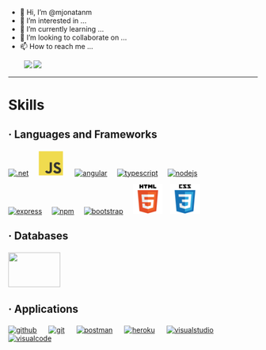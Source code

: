 - 👋 Hi, I’m @mjonatanm
- 👀 I’m interested in ...
- 🌱 I’m currently learning ...
- 💞️ I’m looking to collaborate on ...
- 📫 How to reach me ...

<!---
mjonatanm/mjonatanm is a ✨ special ✨ repository because its `README.md` (this file) appears on your GitHub profile.
You can click the Preview link to take a look at your changes.
--->

<div align="rigth" dir="auto">&nbsp;&nbsp;&nbsp;&nbsp;&nbsp;&nbsp;&nbsp;
  <a href="mailto:julietagallego92@gmail.com"><img src="https://camo.githubusercontent.com/fb6d3697ea1b63b88f1a5c69c00d63da09b38c6247447b3ccaf7b8eedb407821/68747470733a2f2f696d672e736869656c64732e696f2f62616467652f65e280916d61696c2d4431343833362e7376673f7374796c653d666f722d7468652d6261646765266c6f676f3d474d61696c266c6f676f436f6c6f723d7768697465" data-canonical-src="https://img.shields.io/badge/e‑mail-D14836.svg?style=for-the-badge&amp;logo=GMail&amp;logoColor=white" style="max-width: 100%;"></a>
  <a href="https://www.linkedin.com/in/julieta-gallego/" rel="nofollow"><img src="https://camo.githubusercontent.com/bb14dfae5e125184ee97e55a8e8e227d72ac96bb53791a835ead9e0bfdf0b9df/68747470733a2f2f696d672e736869656c64732e696f2f62616467652f6c696e6b6564696e2d3030373742352e7376673f7374796c653d666f722d7468652d6261646765266c6f676f3d6c696e6b6564696e266c6f676f436f6c6f723d7768697465" data-canonical-src="https://img.shields.io/badge/linkedin-0077B5.svg?style=for-the-badge&amp;logo=linkedin&amp;logoColor=white" style="max-width: 100%;"></a><br/>
</div>

***

# Skills

 ##  <p>· Languages and Frameworks</p>

<p dir="auto">
  <a href="https://dotnet.microsoft.com/en-us/" rel="nofollow"> <img src="https://www.informatics.com.au/img/dotnet_white.png" alt=".net" width="150" height="50" style="max-width: 100%;"></a> &nbsp;&nbsp;&nbsp;
  <a href="https://developer.mozilla.org/en-US/docs/Web/JavaScript" rel="nofollow"> <img src="https://raw.githubusercontent.com/devicons/devicon/master/icons/javascript/javascript-original.svg" alt="javascript" width="50" height="50" style="max-width: 100%;"></a> &nbsp;&nbsp;&nbsp;&nbsp;
<a href="https://angular.io/" rel="nofollow"> <img src="https://brandslogos.com/wp-content/uploads/images/large/angular-icon-logo.png" alt="angular" width="50" height="50" style="max-width: 100%;"></a> &nbsp;&nbsp;&nbsp;
  <a href="https://www.typescriptlang.org/branding/" rel="nofollow"> <img src="https://upload.wikimedia.org/wikipedia/commons/thumb/4/4c/Typescript_logo_2020.svg/1024px-Typescript_logo_2020.svg.png" alt="typescript" width="50" height="50" style="max-width: 100%;"></a> &nbsp;&nbsp;&nbsp;
<a href="https://nodejs.org" rel="nofollow"> <img src="https://nodejs.org/static/images/logos/nodejs-new-pantone-white.svg" alt="nodejs" width="70" height="50" style="max-width: 100%;"></a> &nbsp;&nbsp;&nbsp;
  </a></p>


<p dir="auto"> 
  <a href="https://expressjs.com/" rel="nofollow"> <img src="https://assets.website-files.com/61ca3f775a79ec5f87fcf937/6202fcdee5ee8636a145a41b_1234.png" alt="express" width="50" height="50" style="max-width: 100%;"></a> &nbsp;&nbsp;&nbsp;</a>
  <a href="https://www.npmjs.com/" rel="nofollow"> <img src="https://cdn.freebiesupply.com/logos/thumbs/2x/npm-2-logo.png" alt="npm" width="65" height="50"style="max-width: 100%;"></a> &nbsp;&nbsp;&nbsp; 
<a href="https://getbootstrap.com/" rel="nofollow"> <img src="https://upload.wikimedia.org/wikipedia/commons/thumb/b/b2/Bootstrap_logo.svg/1280px-Bootstrap_logo.svg.png" alt="bootstrap" width="60" height="50"style="max-width: 100%;"></a> &nbsp;&nbsp;&nbsp;
<a href="https://www.w3.org/html/" rel="nofollow"> <img src="https://raw.githubusercontent.com/devicons/devicon/master/icons/html5/html5-original-wordmark.svg" alt="html5" width="60" height="60" style="max-width: 100%;"></a> &nbsp;&nbsp;
<a href="https://www.w3schools.com/css/" rel="nofollow"> <img src="https://raw.githubusercontent.com/devicons/devicon/master/icons/css3/css3-original-wordmark.svg" alt="css3" width="60" height="60" style="max-width: 100%;"></a>&nbsp;&nbsp;&nbsp;&nbsp;  
  &nbsp;&nbsp;&nbsp;&nbsp;
</a></p> 


 ##  <p>· Databases</p> 
  
<p dir="auto"> 
  <a href="https://www.microsoft.com/en-us/sql-server/" rel="nofollow"> <img src="https://compassconsult.com/wp-content/uploads/2016/01/SQL-Server-logo.png" width="105" height="70" style="max-width: 100%;"></a>
 </a></p> 
 
  ##  <p>· Applications</p>
 
<p dir="auto"> 
  <a href="https://github.com/" rel="nofollow"> <img src="https://www.tethysplatform.org/images/github-icon.png" alt="github" width="50" height="50" style="max-width: 100%;"></a> &nbsp;&nbsp;&nbsp;&nbsp;
  <a href="https://git-scm.com/" rel="nofollow"> <img src="https://camo.githubusercontent.com/fbfcb9e3dc648adc93bef37c718db16c52f617ad055a26de6dc3c21865c3321d/68747470733a2f2f7777772e766563746f726c6f676f2e7a6f6e652f6c6f676f732f6769742d73636d2f6769742d73636d2d69636f6e2e737667" alt="git" width="50" height="50" style="max-width: 100%;"></a> &nbsp;&nbsp;&nbsp;&nbsp;
<a href="https://postman.com" rel="nofollow"> <img src="https://camo.githubusercontent.com/93b32389bf746009ca2370de7fe06c3b5146f4c99d99df65994f9ced0ba41685/68747470733a2f2f7777772e766563746f726c6f676f2e7a6f6e652f6c6f676f732f676574706f73746d616e2f676574706f73746d616e2d69636f6e2e737667" alt="postman" width="50" height="50" style="max-width: 100%;"></a> &nbsp;&nbsp;&nbsp;&nbsp;
  <a href="https://www.heroku.com/" rel="nofollow"> <img src="https://raw.githubusercontent.com/ivangabriele/vscode-heroku/master/res/icon.png" alt="heroku" width="50" height="50" style="max-width: 100%;"></a>  &nbsp;&nbsp;&nbsp;&nbsp;
  <a href="https://visualstudio.microsoft.com/" rel="nofollow"> <img src="https://static.wikia.nocookie.net/logopedia/images/6/62/Brand_Visual_Studio_Win_2019.svg/revision/latest/scale-to-width-down/250?cb=20210722231400&path-prefix=es" alt="visualstudio" width="50" height="50" style="max-width: 100%;"></a>  &nbsp;&nbsp;&nbsp;&nbsp;
  <a href="https://code.visualstudio.com/" rel="nofollow"> <img src="https://res.cloudinary.com/hdsqazxtw/image/upload/f_auto,q_auto/w_88/v1604018282/1604018282189-71187801-14e60a80-2280-11ea-94c9-e56576f76baf_hxupe4.png" alt="visualcode" width="50" height="50" style="max-width: 100%;"></a> &nbsp;&nbsp;&nbsp;&nbsp;
</a></p>

